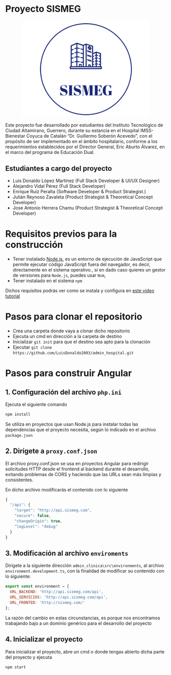 # Proyecto SISMEG

<p align="center"><a href="https://laravel.com" target="_blank"><img src="https://github.com/LuisDonaldo2003/admin_hospital/blob/main/src/assets/img/login-logo.png" width="400" alt="Laravel Logo"></a></p>

Este proyecto fue desarrollado por estudiantes del Instituto Tecnológico de Ciudad Altamirano, Guerrero, durante su estancia en el Hospital IMSS-Bienestar Coyuca de Catalán “Dr. Guillermo Soberón Acevedo”, con el propósito de ser implementado en el ámbito hospitalario, conforme a los requerimientos establecidos por el Director General, Eric Aburto Álvarez, en el marco del programa de Educación Dual.
## Estudiantes a cargo del proyecto

- Luis Donaldo López Martínez (Full Stack Developer & UI/UX Designer)
- Alejandro Vidal Pérez (Full Stack Developer)
- Enrique Ruiz Peralta (Software Developer & Product Strategist.)
- Julián Reynoso Zavaleta (Product Strategist & Theoretical Concept Developer)
- Jose Antonio Herrera Chamu  (Product Strategist & Theoretical Concept Developer)

# Requisitos previos para la construcción

- Tener instalado [Node.js](https://nodejs.org/es/download "Node.js"), es un entorno de ejecución de JavaScript que permite ejecutar código JavaScript fuera del navegador, es decir, directamente en el sistema operativo., si en dado caso quieres un gestor de versiones para `Node.js`, puedes usar `Nvm`,
- Tener instalado en el sistema `npm`

Dichos requisitos podrás ver como se instala y configura en [este video tutorial](https://youtu.be/Z-Ofqd2yBCc "este video tutorial")

# Pasos para clonar el repositorio

- Crea una carpeta donde vaya a clonar dicho repositorio
- Ejecuta un cmd en dirección a la carpeta de destino
- Inicializar `git init` para que el destino sea apto para la clonación
- Ejecutar `git clone https://github.com/LuisDonaldo2003/admin_hospital.git` 

# Pasos para construir Angular

## 1. Configuración del archivo `php.ini`

Ejecuta el siguiente comando

```javascript
npm install
```
Se utiliza en proyectos que usan Node.js para instalar todas las dependencias que el proyecto necesita, según lo indicado en el archivo `package.json`

## 2. Dirígete a `proxy.conf.json`

El archivo proxy.conf.json se usa en proyectos Angular para redirigir solicitudes HTTP desde el frontend al backend durante el desarrollo, evitando problemas de CORS y haciendo que las URLs sean más limpias y consistentes.

En dicho archivo modificarás el contenido con lo siguiente

```javascript
{
  "/api": {
    "target": "http://api.sismeg.com",
    "secure": false,
    "changeOrigin": true,
    "logLevel": "debug"
  }
}
```

## 3. Modificación al archivo `enviroments`

Dirígete a la siguiente dirección `admin_clinica\src\environments`, al archivo `environment.development.ts`, con la finalidad de modificar su contenido con lo siguiente:

```javascript
export const environment = {
  URL_BACKEND: 'http://api.sismeg.com/api',
  URL_SERVICIOS: 'http://api.sismeg.com/api',
  URL_FRONTED: 'http://sismeg.com/'
};
```

La razón del cambio en estas circunstancias, es porque nos encontramos trabajando bajo a un dominio genérico para el desarrollo del proyecto

## 4. Inicializar el proyecto

Para inicializar el proyecto, abre un cmd o donde tengas abierto dicha parte del proyecto y ejecuta

```javascript
npm start
```